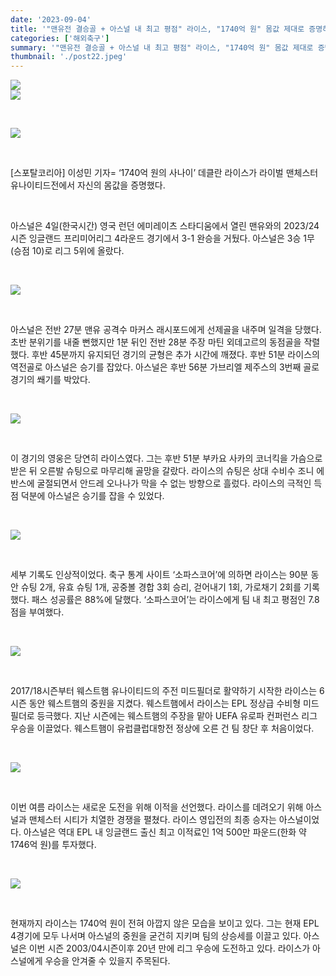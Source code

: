 ```yaml
---
date: '2023-09-04'
title: '"맨유전 결승골 + 아스널 내 최고 평점" 라이스, "1740억 원" 몸값 제대로 증명하다'
categories: ['해외축구']
summary: '"맨유전 결승골 + 아스널 내 최고 평점" 라이스, "1740억 원" 몸값 제대로 증명하다'
thumbnail: './post22.jpeg'
---
```


![](https://imgnews.pstatic.net/image/139/2023/09/04/0002188887_001_20230904092201227.jpg?type=w647)  
![](https://imgnews.pstatic.net/image/139/2023/09/04/0002188887_002_20230904092201252.jpg?type=w647)

<br />

![](https://imgnews.pstatic.net/image/139/2023/09/04/0002188887_003_20230904092201268.jpg?type=w647)

<br />

\[스포탈코리아\] 이성민 기자= ‘1740억 원의 사나이’ 데클란 라이스가 라이벌 맨체스터 유나이티드전에서 자신의 몸값을 증명했다.

<br />

아스널은 4일(한국시간) 영국 런던 에미레이츠 스타디움에서 열린 맨유와의 2023/24시즌 잉글랜드 프리미어리그 4라운드 경기에서 3-1 완승을 거뒀다. 아스널은 3승 1무(승점 10)로 리그 5위에 올랐다.

<br />

![](https://imgnews.pstatic.net/image/139/2023/09/04/0002188887_004_20230904092201283.jpg?type=w647)

<br />

아스널은 전반 27분 맨유 공격수 마커스 래시포드에게 선제골을 내주며 일격을 당했다. 초반 분위기를 내줄 뻔했지만 1분 뒤인 전반 28분 주장 마틴 외데고르의 동점골을 작렬했다. 후반 45분까지 유지되던 경기의 균형은 추가 시간에 깨졌다. 후반 51분 라이스의 역전골로 아스널은 승기를 잡았다. 아스널은 후반 56분 가브리엘 제주스의 3번째 골로 경기의 쐐기를 박았다.

<br />

![](https://imgnews.pstatic.net/image/139/2023/09/04/0002188887_005_20230904092201296.jpg?type=w647)

<br />

이 경기의 영웅은 당연히 라이스였다. 그는 후반 51분 부카요 사카의 코너킥을 가슴으로 받은 뒤 오른발 슈팅으로 마무리해 골망을 갈랐다. 라이스의 슈팅은 상대 수비수 조니 에반스에 굴절되면서 안드레 오나나가 막을 수 없는 방향으로 흘렀다. 라이스의 극적인 득점 덕분에 아스널은 승기를 잡을 수 있었다.

<br />

![](https://imgnews.pstatic.net/image/139/2023/09/04/0002188887_006_20230904092201311.jpg?type=w647)

<br />

세부 기록도 인상적이었다. 축구 통계 사이트 ‘소파스코어’에 의하면 라이스는 90분 동안 슈팅 2개, 유효 슈팅 1개, 공중볼 경합 3회 승리, 걷어내기 1회, 가로채기 2회를 기록했다. 패스 성공률은 88%에 달했다. ‘소파스코어’는 라이스에게 팀 내 최고 평점인 7.8점을 부여했다.

<br />

![](https://imgnews.pstatic.net/image/139/2023/09/04/0002188887_007_20230904092201325.jpg?type=w647)

<br />

2017/18시즌부터 웨스트햄 유나이티드의 주전 미드필더로 활약하기 시작한 라이스는 6시즌 동안 웨스트햄의 중원을 지켰다. 웨스트햄에서 라이스는 EPL 정상급 수비형 미드필더로 등극했다. 지난 시즌에는 웨스트햄의 주장을 맡아 UEFA 유로파 컨퍼런스 리그 우승을 이끌었다. 웨스트햄이 유럽클럽대항전 정상에 오른 건 팀 창단 후 처음이었다.

<br />

![](https://imgnews.pstatic.net/image/139/2023/09/04/0002188887_008_20230904092201338.jpg?type=w647)

<br />

이번 여름 라이스는 새로운 도전을 위해 이적을 선언했다. 라이스를 데려오기 위해 아스널과 맨체스터 시티가 치열한 경쟁을 펼쳤다. 라이스 영입전의 최종 승자는 아스널이었다. 아스널은 역대 EPL 내 잉글랜드 출신 최고 이적료인 1억 500만 파운드(한화 약 1746억 원)를 투자했다.

<br />

![](https://imgnews.pstatic.net/image/139/2023/09/04/0002188887_009_20230904092201350.jpg?type=w647)

<br />

현재까지 라이스는 1740억 원이 전혀 아깝지 않은 모습을 보이고 있다. 그는 현재 EPL 4경기에 모두 나서며 아스널의 중원을 굳건히 지키며 팀의 상승세를 이끌고 있다. 아스널은 이번 시즌 2003/04시즌이후 20년 만에 리그 우승에 도전하고 있다. 라이스가 아스널에게 우승을 안겨줄 수 있을지 주목된다.
